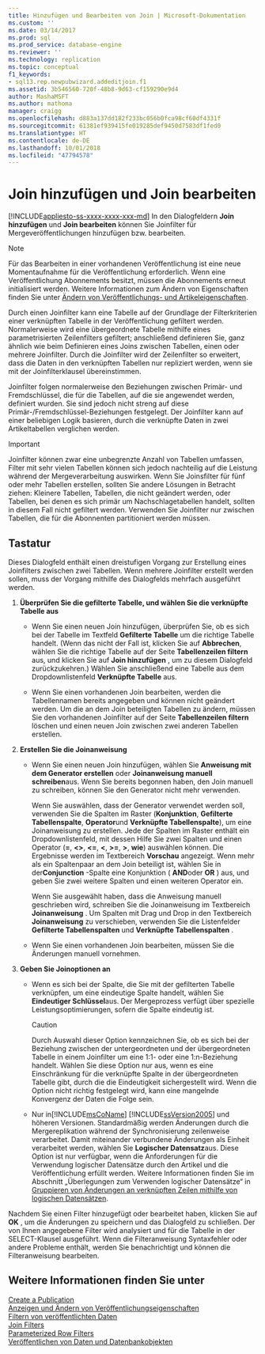 ```yaml
---
title: Hinzufügen und Bearbeiten von Join | Microsoft-Dokumentation
ms.custom: ''
ms.date: 03/14/2017
ms.prod: sql
ms.prod_service: database-engine
ms.reviewer: ''
ms.technology: replication
ms.topic: conceptual
f1_keywords:
- sql13.rep.newpubwizard.addeditjoin.f1
ms.assetid: 3b546560-720f-48b8-9d63-cf159290e9d4
author: MashaMSFT
ms.author: mathoma
manager: craigg
ms.openlocfilehash: d883a137dd182f233bc056b0fca98cf60df4331f
ms.sourcegitcommit: 61381ef939415fe019285def9450d7583df1fed0
ms.translationtype: HT
ms.contentlocale: de-DE
ms.lasthandoff: 10/01/2018
ms.locfileid: "47794578"
---
```

# <a name="add-or-edit-join"></a>Join hinzufügen und Join bearbeiten
[!INCLUDE[appliesto-ss-xxxx-xxxx-xxx-md](../../includes/appliesto-ss-xxxx-xxxx-xxx-md.md)]
  In den Dialogfeldern **Join hinzufügen** und **Join bearbeiten** können Sie Joinfilter für Mergeveröffentlichungen hinzufügen bzw. bearbeiten.  
  
> [!NOTE]  
>  Für das Bearbeiten in einer vorhandenen Veröffentlichung ist eine neue Momentaufnahme für die Veröffentlichung erforderlich. Wenn eine Veröffentlichung Abonnements besitzt, müssen die Abonnements erneut initialisiert werden. Weitere Informationen zum Ändern von Eigenschaften finden Sie unter [Ändern von Veröffentlichungs- und Artikeleigenschaften](../../relational-databases/replication/publish/change-publication-and-article-properties.md).  
  
 Durch einen Joinfilter kann eine Tabelle auf der Grundlage der Filterkriterien einer verknüpften Tabelle in der Veröffentlichung gefiltert werden. Normalerweise wird eine übergeordnete Tabelle mithilfe eines parametrisierten Zeilenfilters gefiltert; anschließend definieren Sie, ganz ähnlich wie beim Definieren eines Joins zwischen Tabellen, einen oder mehrere Joinfilter. Durch die Joinfilter wird der Zeilenfilter so erweitert, dass die Daten in den verknüpften Tabellen nur repliziert werden, wenn sie mit der Joinfilterklausel übereinstimmen.  
  
 Joinfilter folgen normalerweise den Beziehungen zwischen Primär- und Fremdschlüssel, die für die Tabellen, auf die sie angewendet werden, definiert wurden. Sie sind jedoch nicht streng auf diese Primär-/Fremdschlüssel-Beziehungen festgelegt. Der Joinfilter kann auf einer beliebigen Logik basieren, durch die verknüpfte Daten in zwei Artikeltabellen verglichen werden.  
  
> [!IMPORTANT]  
>  Joinfilter können zwar eine unbegrenzte Anzahl von Tabellen umfassen, Filter mit sehr vielen Tabellen können sich jedoch nachteilig auf die Leistung während der Mergeverarbeitung auswirken. Wenn Sie Joinsfilter für fünf oder mehr Tabellen erstellen, sollten Sie andere Lösungen in Betracht ziehen: Kleinere Tabellen, Tabellen, die nicht geändert werden, oder Tabellen, bei denen es sich primär um Nachschlagetabellen handelt, sollten in diesem Fall nicht gefiltert werden. Verwenden Sie Joinfilter nur zwischen Tabellen, die für die Abonnenten partitioniert werden müssen.  
  
## <a name="options"></a>Tastatur  
 Dieses Dialogfeld enthält einen dreistufigen Vorgang zur Erstellung eines Joinfilters zwischen zwei Tabellen. Wenn mehrere Joinfilter erstellt werden sollen, muss der Vorgang mithilfe des Dialogfelds mehrfach ausgeführt werden.  
  
1.  **Überprüfen Sie die gefilterte Tabelle, und wählen Sie die verknüpfte Tabelle aus**  
  
    -   Wenn Sie einen neuen Join hinzufügen, überprüfen Sie, ob es sich bei der Tabelle im Textfeld **Gefilterte Tabelle** um die richtige Tabelle handelt. (Wenn das nicht der Fall ist, klicken Sie auf **Abbrechen**, wählen Sie die richtige Tabelle auf der Seite **Tabellenzeilen filtern** aus, und klicken Sie auf **Join hinzufügen** , um zu diesem Dialogfeld zurückzukehren.) Wählen Sie anschließend eine Tabelle aus dem Dropdownlistenfeld **Verknüpfte Tabelle** aus.  
  
    -   Wenn Sie einen vorhandenen Join bearbeiten, werden die Tabellennamen bereits angegeben und können nicht geändert werden. Um die an dem Join beteiligten Tabellen zu ändern, müssen Sie den vorhandenen Joinfilter auf der Seite **Tabellenzeilen filtern** löschen und einen neuen Join zwischen zwei anderen Tabellen erstellen.  
  
2.  **Erstellen Sie die Joinanweisung**  
  
    -   Wenn Sie einen neuen Join hinzufügen, wählen Sie **Anweisung mit dem Generator erstellen** oder **Joinanweisung manuell schreiben**aus. Wenn Sie bereits begonnen haben, den Join manuell zu schreiben, können Sie den Generator nicht mehr verwenden.  
  
         Wenn Sie auswählen, dass der Generator verwendet werden soll, verwenden Sie die Spalten im Raster (**Konjunktion**, **Gefilterte Tabellenspalte**, **Operator**und **Verknüpfte Tabellenspalte**), um eine Joinanweisung zu erstellen. Jede der Spalten im Raster enthält ein Dropdownlistenfeld, mit dessen Hilfe Sie zwei Spalten und einen Operator (**=**, **<>**, **<=**, **\<**, **>=**, **>**, **wie**) auswählen können. Die Ergebnisse werden im Textbereich **Vorschau** angezeigt. Wenn mehr als ein Spaltenpaar an dem Join beteiligt ist, wählen Sie in der**Conjunction** -Spalte eine Konjunktion ( **AND**oder **OR** ) aus, und geben Sie zwei weitere Spalten und einen weiteren Operator ein.  
  
         Wenn Sie ausgewählt haben, dass die Anweisung manuell geschrieben wird, schreiben Sie die Joinanweisung im Textbereich **Joinanweisung** . Um Spalten mit Drag und Drop in den Textbereich **Joinanweisung** zu verschieben, verwenden Sie die Listenfelder **Gefilterte Tabellenspalten** und **Verknüpfte Tabellenspalten** .  
  
    -   Wenn Sie einen vorhandenen Join bearbeiten, müssen Sie die Änderungen manuell vornehmen.  
  
3.  **Geben Sie Joinoptionen an**  
  
    -   Wenn es sich bei der Spalte, die Sie mit der gefilterten Tabelle verknüpfen, um eine eindeutige Spalte handelt, wählen Sie **Eindeutiger Schlüssel**aus. Der Mergeprozess verfügt über spezielle Leistungsoptimierungen, sofern die Spalte eindeutig ist.  
  
        > [!CAUTION]  
        >  Durch Auswahl dieser Option kennzeichnen Sie, ob es sich bei der Beziehung zwischen der untergeordneten und der übergeordneten Tabelle in einem Joinfilter um eine 1:1- oder eine 1:n-Beziehung handelt. Wählen Sie diese Option nur aus, wenn es eine Einschränkung für die verknüpfte Spalte in der übergeordneten Tabelle gibt, durch die die Eindeutigkeit sichergestellt wird. Wenn die Option nicht richtig festgelegt wird, kann eine mangelnde Konvergenz der Daten die Folge sein.  
  
    -   Nur in[!INCLUDE[msCoName](../../includes/msconame-md.md)] [!INCLUDE[ssVersion2005](../../includes/ssversion2005-md.md)] und höheren Versionen. Standardmäßig werden Änderungen durch die Mergereplikation während der Synchronisierung zeilenweise verarbeitet. Damit miteinander verbundene Änderungen als Einheit verarbeitet werden, wählen Sie **Logischer Datensatz**aus. Diese Option ist nur verfügbar, wenn die Anforderungen für die Verwendung logischer Datensätze durch den Artikel und die Veröffentlichung erfüllt werden. Weitere Informationen finden Sie im Abschnitt „Überlegungen zum Verwenden logischer Datensätze“ in [Gruppieren von Änderungen an verknüpften Zeilen mithilfe von logischen Datensätzen](../../relational-databases/replication/merge/group-changes-to-related-rows-with-logical-records.md).  
  
 Nachdem Sie einen Filter hinzugefügt oder bearbeitet haben, klicken Sie auf **OK** , um die Änderungen zu speichern und das Dialogfeld zu schließen. Der von Ihnen angegebene Filter wird analysiert und für die Tabelle in der SELECT-Klausel ausgeführt. Wenn die Filteranweisung Syntaxfehler oder andere Probleme enthält, werden Sie benachrichtigt und können die Filteranweisung bearbeiten.  
  
## <a name="see-also"></a>Weitere Informationen finden Sie unter  
 [Create a Publication](../../relational-databases/replication/publish/create-a-publication.md)   
 [Anzeigen und Ändern von Veröffentlichungseigenschaften](../../relational-databases/replication/publish/view-and-modify-publication-properties.md)   
 [Filtern von veröffentlichten Daten](../../relational-databases/replication/publish/filter-published-data.md)   
 [Join Filters](../../relational-databases/replication/merge/join-filters.md)   
 [Parameterized Row Filters](../../relational-databases/replication/merge/parameterized-filters-parameterized-row-filters.md)   
 [Veröffentlichen von Daten und Datenbankobjekten](../../relational-databases/replication/publish/publish-data-and-database-objects.md)  
  
  
